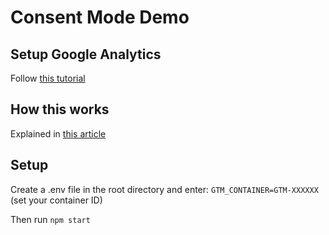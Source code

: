 # Consent Mode Demo

## Setup Google Analytics
Follow [this tutorial](https://support.google.com/analytics/answer/1008080)

## How this works
Explained in [this article](https://www.simoahava.com/analytics/consent-mode-google-tags/)

## Setup
Create a .env file in the root directory and enter: `GTM_CONTAINER=GTM-XXXXXX` (set your container ID)

Then run `npm start`
